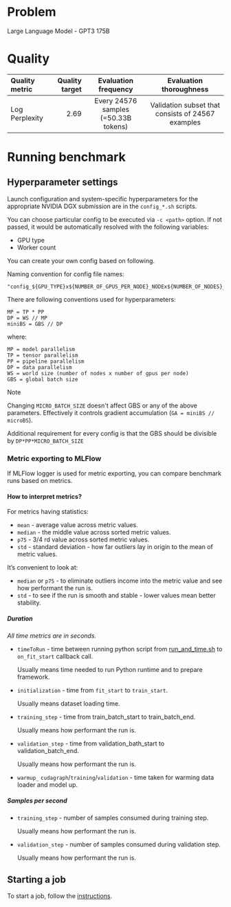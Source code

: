 # Problem 

Large Language Model - GPT3 175B

# Quality

| Quality metric |    Quality target |         Evaluation frequency         |              Evaluation thoroughness              |
|:---------------|------------------:|:------------------------------------:|:-------------------------------------------------:|
| Log Perplexity |              2.69 | Every 24576 samples (=50.33B tokens) | Validation subset that consists of 24567 examples |

# Running benchmark

## Hyperparameter settings

Launch configuration and system-specific hyperparameters for the appropriate
NVIDIA DGX submission are in the `config_*.sh` scripts.

You can choose particular config to be executed via `-c <path>` option.
If not passed, it would be automatically resolved with the following variables:
- GPU type
- Worker count

You can create your own config based on following.

Naming convention for config file names:
```shell
"config_${GPU_TYPE}x${NUMBER_OF_GPUS_PER_NODE}_NODEx${NUMBER_OF_NODES}_TPx${TENSOR_PARALLELISM}_PPx${PIPELINE_PARALLELISM}_VPx${INTERLEAVED_PIPELINE}_MINBSx${MINI_BATCH_SIZE}_MICBSx${MICRO_BATCH_SIZE}`"
```

There are following conventions used for hyperparameters:

```
MP = TP * PP
DP = WS // MP
miniBS = GBS // DP
```

where: 

```
MP = model parallelism
TP = tensor parallelism
PP = pipeline parallelism
DP = data parallelism
WS = world size (number of nodes x number of gpus per node)
GBS = global batch size
```

> [!NOTE]
> Changing `MICRO_BATCH_SIZE` doesn't affect GBS or any of the above parameters.
> Effectively it controls gradient accumulation (`GA = miniBS // microBS`).

Additional requirement for every config is that the GBS should be divisible by `DP*PP*MICRO_BATCH_SIZE`

### Metric exporting to MLFlow

If MLFlow logger is used for metric exporting, you can compare benchmark runs based on metrics.

#### How to interpret metrics?

For metrics having statistics:

- `mean` - average value across metric values.
- `median` - the middle value across sorted metric values.
- `p75` - 3/4 rd value across sorted metric values.
- `std` - standard deviation - how far outliers lay in origin to the mean of metric values.

It’s convenient to look at:
- `median` or `p75` - to eliminate outliers income into the metric value and see how performant the run is.
- `std` - to see if the run is smooth and stable - lower values mean better stability.

##### Duration

_All time metrics are in seconds._

- `timeToRun` - time between running python script from [run_and_time.sh](./run_and_time.sh) to `on_fit_start` callback call.

  Usually means time needed to run Python runtime and to prepare framework.

- `initialization` - time from `fit_start` to `train_start`.

  Usually means dataset loading time.

- `training_step` - time from train_batch_start to train_batch_end.

  Usually means how performant the run is.

- `validation_step` - time from validation_bath_start to validation_batch_end.

  Usually means how performant the run is.

- `warmup_` `cudagraph`/`training`/`validation` - time taken for warming data loader and model up.

##### Samples per second

- `training_step` - number of samples consumed during training step.

  Usually means how performant the run is.

- `validation_step` - number of samples consumed during validation step.

  Usually means how performant the run is.

## Starting a job

To start a job, follow the [instructions](../README.md).
